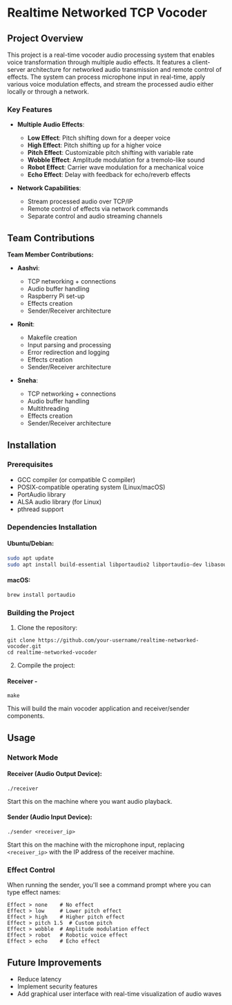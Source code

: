 # Realtime Networked TCP Vocoder 

## Project Overview

This project is a real-time vocoder audio processing system that enables voice transformation through multiple audio effects. It features a client-server architecture for networked audio transmission and remote control of effects. The system can process microphone input in real-time, apply various voice modulation effects, and stream the processed audio either locally or through a network.

### Key Features

- **Multiple Audio Effects**:
  - **Low Effect**: Pitch shifting down for a deeper voice
  - **High Effect**: Pitch shifting up for a higher voice
  - **Pitch Effect**: Customizable pitch shifting with variable rate
  - **Wobble Effect**: Amplitude modulation for a tremolo-like sound
  - **Robot Effect**: Carrier wave modulation for a mechanical voice
  - **Echo Effect**: Delay with feedback for echo/reverb effects

- **Network Capabilities**:
  - Stream processed audio over TCP/IP
  - Remote control of effects via network commands
  - Separate control and audio streaming channels

## Team Contributions

**Team Member Contributions:**

- **Aashvi**: 
  - TCP networking + connections
  - Audio buffer handling
  - Raspberry Pi set-up
  - Effects creation
  - Sender/Receiver architecture
  
- **Ronit**: 
  - Makefile creation
  - Input parsing and processing
  - Error redirection and logging
  - Effects creation
  - Sender/Receiver architecture

- **Sneha**: 
  - TCP networking + connections 
  - Audio buffer handling
  - Multithreading
  - Effects creation
  - Sender/Receiver architecture
  
## Installation

### Prerequisites

- GCC compiler (or compatible C compiler)
- POSIX-compatible operating system (Linux/macOS)
- PortAudio library
- ALSA audio library (for Linux)
- pthread support

### Dependencies Installation

#### Ubuntu/Debian:
```bash
sudo apt update
sudo apt install build-essential libportaudio2 libportaudio-dev libasound2-dev
```

#### macOS:
```bash
brew install portaudio
```

### Building the Project

1. Clone the repository:
```
git clone https://github.com/your-username/realtime-networked-vocoder.git
cd realtime-networked-vocoder
```

2. Compile the project:

#### Receiver -
```
make
```

This will build the main vocoder application and receiver/sender components.

## Usage

### Network Mode

#### Receiver (Audio Output Device):
```
./receiver
```

Start this on the machine where you want audio playback.

#### Sender (Audio Input Device):
```
./sender <receiver_ip>
```

Start this on the machine with the microphone input, replacing `<receiver_ip>` with the IP address of the receiver machine.

### Effect Control

When running the sender, you'll see a command prompt where you can type effect names:

```
Effect > none    # No effect
Effect > low     # Lower pitch effect
Effect > high    # Higher pitch effect
Effect > pitch 1.5  # Custom pitch
Effect > wobble  # Amplitude modulation effect
Effect > robot   # Robotic voice effect
Effect > echo    # Echo effect
```

## Future Improvements

- Reduce latency
- Implement security features
- Add graphical user interface with real-time visualization of audio waves
